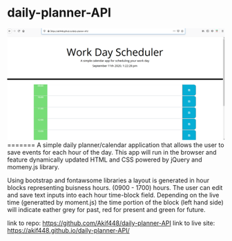 # daily-planner-API

<img src="screenshot.png" alt="daily planner">
=======
A simple daily planner/calendar application that allows the user to save events for each hour of the day. This app will run in the browser and feature dynamically updated HTML and CSS powered by jQuery and momeny.js library.

Using bootstrap and fontawsome libraries a layout is generated in hour blocks representing buisness hours. (0900 - 1700) hours. The user can edit and save text inputs into each hour time-block field. Depending on the live time (generatted by moment.js) the time portion of the block (left hand side) will indicate eather grey for past, red for present and green for future.

link to repo: https://github.com/Akif448/daily-planner-API
link to live site: https://akif448.github.io/daily-planner-API/

